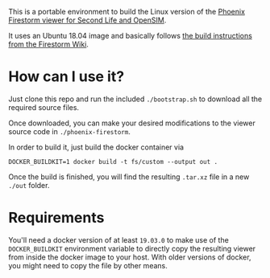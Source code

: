 This is a portable environment to build the Linux version of the [Phoenix Firestorm viewer for Second Life and OpenSIM](https://www.firestormviewer.org/).

It uses an Ubuntu 18.04 image and basically follows [the build instructions from the Firestorm Wiki](https://wiki.firestormviewer.org/fs_compiling_firestorm_linux).

# How can I use it?

Just clone this repo and run the included `./bootstrap.sh` to download all the required source files.

Once downloaded, you can make your desired modifications to the viewer source code in `./phoenix-firestorm`.

In order to build it, just build the docker container via

```
DOCKER_BUILDKIT=1 docker build -t fs/custom --output out .
```

Once the build is finished, you will find the resulting `.tar.xz` file in a new `./out` folder.


# Requirements

You'll need a docker version of at least `19.03.0` to make use of the `DOCKER_BUILDKIT` environment variable to directly copy the resulting viewer from inside the docker image to your host. With older versions of docker, you might need to copy the file by other means.
